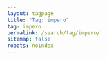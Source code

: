 ```yaml
---
layout: tagpage
title: "Tag: impero"
tag: impero
permalink: /search/tag/impero/
sitemap: false
robots: noindex
---
```

